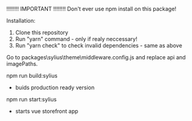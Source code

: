 !!!!!!!! IMPORTANT !!!!!!!!
Don't ever use npm install on this package!

Installation:
1) Clone this repository
2) Run "yarn" command - only if realy neccessary!
3) Run "yarn check" to check invalid dependencies - same as above

Go to packages\sylius\theme\middleware.config.js and replace api and imagePaths.

npm run build:sylius
- buids production ready version

npm run start:sylius
- starts vue storefront app
